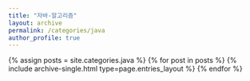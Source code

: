 ```yaml
---
title: "자바-알고리즘"
layout: archive
permalink: /categories/java
author_profile: true
---
```


{% assign posts = site.categories.java %}
{% for post in posts %} {% include archive-single.html type=page.entries_layout %} {% endfor %}

